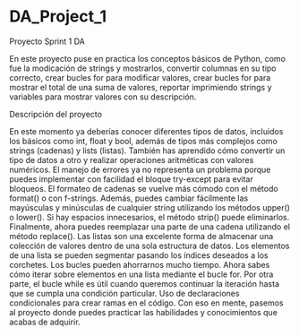 # DA_Project_1
Proyecto Sprint 1 DA

En este proyecto puse en practica los conceptos básicos de Python, 
como fue la modicación de strings y mostrarlos, 
convertir columnas en su tipo correcto, 
crear bucles for para modificar valores, 
crear bucles for para mostrar el total de una suma de valores,
reportar imprimiendo strings y variables para mostrar valores con su descripción.

Descripción del proyecto

En este momento ya deberías conocer diferentes tipos de datos, incluidos los básicos como int, float y bool, además de tipos más complejos como strings (cadenas) y lists (listas). También has aprendido cómo convertir un tipo de datos a otro y realizar operaciones aritméticas con valores numéricos.
El manejo de errores ya no representa un problema porque puedes implementar con facilidad el bloque try-except para evitar bloqueos.
El formateo de cadenas se vuelve más cómodo con el método format() o con f-strings. Además, puedes cambiar fácilmente las mayúsculas y minúsculas de cualquier string utilizando los métodos upper() o lower(). Si hay espacios innecesarios, el método strip() puede eliminarlos. Finalmente, ahora puedes reemplazar una parte de una cadena utilizando el método replace().
Las listas son una excelente forma de almacenar una colección de valores dentro de una sola estructura de datos. Los elementos de una lista se pueden segmentar pasando los índices deseados a los corchetes.
Los bucles pueden ahorrarnos mucho tiempo. Ahora sabes cómo iterar sobre elementos en una lista mediante el bucle for. Por otra parte, el bucle while es útil cuando queremos continuar la iteración hasta que se cumpla una condición particular.
Uso de declaraciones condicionales para crear ramas en el código.
Con eso en mente, pasemos al proyecto donde puedes practicar las habilidades y conocimientos que acabas de adquirir.

